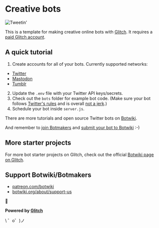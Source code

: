 # Creative bots

![Tweetin'](https://cdn.gomix.com/4032b241-bff8-473e-aa6b-eb0c92a4bd06%2Ftweeting.gif)

This is a template for making creative online bots with [Glitch](https://glitch.com/). It requires a [paid Glitch account](https://glitch.com/pricing). 

## A quick tutorial

1. Create accounts for all of your bots. Currently supported networks:

- [Twitter](https://botwiki.org/tutorials/how-to-create-a-twitter-app/)
- [Mastodon]()
- [Tumblr]()
2. Update the `.env` file with your Twitter API keys/secrets.
3. Check out the `bots` folder for example bot code. (Make sure your bot follows [Twitter's rules](https://support.twitter.com/articles/18311-the-twitter-rules) and is overall [not a jerk](https://botwiki.org/articles/essays/).)
4. Schedule your bot inside `server.js`.

There are more tutorials and open source Twitter bots on [Botwiki](https://botwiki.org).

And remember to [join Botmakers](https://botmakers.org/) and [submit your bot to Botwiki](https://botwiki.org/submit-your-bot) :-)

## More starter projects

For more bot starter projects on Glitch, check out the official [Botwiki page on Glitch](https://glitch.com/botwiki).

## Support Botwiki/Botmakers

- [patreon.com/botwiki](https://patreon.com/botwiki)
- [botwiki.org/about/support-us](https://botwiki.org/about/support-us)

🙇

**Powered by [Glitch](https://glitch.com)**

\ ゜o゜)ノ
